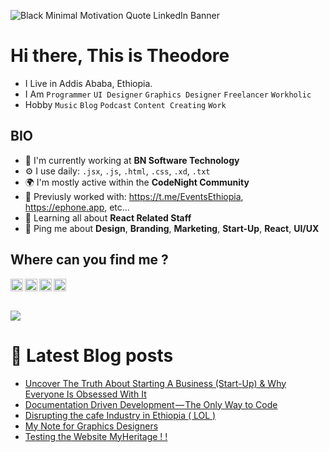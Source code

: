 
<!--
**baydisng13/Baydisng13** is a ✨ _special_ ✨ repository because its `README.md` (this file) appears on your GitHub profile.

Here are some ideas to get you started:

- 🔭 I’m currently working At BN Software Texhnology
- 🌱 I’m currently learning Computer Secince 
- 👯 I’m looking to collaborate on Front end projects 
- 🤔 I’m looking for help with ...
- 💬 Ask me about ...
- 📫 How to reach me: ...
- 😄 Pronouns: ...
- ⚡ Fun fact: ...
-->

![Black Minimal Motivation Quote LinkedIn Banner](https://user-images.githubusercontent.com/44190023/205405064-5aa93cb8-34b2-4407-9231-b3e292a548a4.gif)

# Hi there, This is Theodore 

- I Live in Addis Ababa, Ethiopia.
- I Am `Programmer` `UI Designer` `Graphics Designer` `Freelancer` `Workholic`
- Hobby `Music` `Blog` `Podcast` `Content Creating` `Work`

## BIO

- 🏢 I'm currently working at **BN Software Technology**
- ⚙️ I use daily: `.jsx`, `.js`, `.html`, `.css`, `.xd`, `.txt`
- 🌍 I'm mostly active within the **CodeNight Community**
- 💅 Previusly worked with: https://t.me/EventsEthiopia, https://ephone.app,  etc…
- 🌱 Learning all about **React Related Staff**
- 💬 Ping me about **Design**, **Branding**, **Marketing**, **Start-Up**, **React**, **UI/UX**  

## Where can you find me ?


<a href="https://twitter.com/TheodoreNegusu" target="blank"><img align="left" src="https://raw.githubusercontent.com/peterthehan/peterthehan/main/assets/twitter.svg" alt="Theodore's Twitter" width="20px" />

<a href="https://www.linkedin.com/in/theodore-negusu/" target="blank">
<img align="left" src="https://raw.githubusercontent.com/peterthehan/peterthehan/main/assets/linkedin.svg" alt="Theodore's Linked in" width="20px" />


<a href="https://t.me/baydis">
<img align="left" alt="Theodore's Telegram" width="20px" src="https://upload.wikimedia.org/wikipedia/commons/thumb/8/82/Telegram_logo.svg/1024px-Telegram_logo.svg.png" />

<a href="https://instagram.com/bay-dis" target="blank">
<img align="left" src="https://www.sophe.org/wp-content/uploads/2020/02/instagram-logo-transparent-related-keywords-logo-instagram-vector-2017-115629178687gobkrzwak.png" alt="Theodore's instagram" width="20px" /> 

<br/>
  <br/>
  <br/>

<a href="">
  <img align="center" src="https://github-readme-stats.vercel.app/api?username=baydisng13&theme=dark&show_icons=true" />
</a>
 
# 📖 Latest Blog posts
<!-- BAYDIS:START -->
- [Uncover The Truth About Starting A Business &lpar;Start-Up&rpar; &amp; Why Everyone Is Obsessed With It](https://baydis.medium.com/uncover-the-truth-about-starting-a-business-start-up-why-everyone-is-obsessed-with-it-1dcf5960345b?source=rss-33b560fc6475------2)
- [Documentation Driven Development — The Only Way to Code](https://baydis.medium.com/documentation-driven-development-the-only-way-to-code-e1633830cac8?source=rss-33b560fc6475------2)
- [Disrupting the cafe Industry in Ethiopia &lpar; LOL  &rpar;](https://baydis.medium.com/disrupting-the-cafe-industry-in-ethiopia-lol-bab3d9e8ff27?source=rss-33b560fc6475------2)
- [My Note for Graphics Designers](https://baydis.medium.com/my-note-for-graphics-designers-1fbbe7a4e7d0?source=rss-33b560fc6475------2)
- [Testing the Website MyHeritage ! !](https://baydis.medium.com/testing-the-website-myheritage-e623572d538?source=rss-33b560fc6475------2)
<!-- BAYDIS:END -->
 
